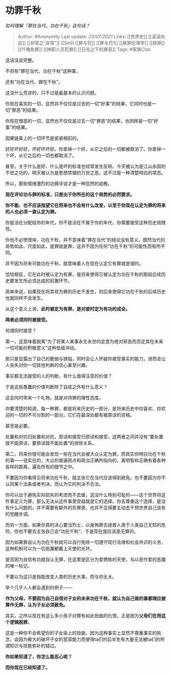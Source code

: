 # 功罪千秋
*如何理解「罪在当代，功在千秋」这句话？*

> Author: #Anonymity
Last update: *23/07/2021* 
Links: [[世界史]] [[滚滚向前]] [[非常之“非常”]] [[Sin]] [[罪与罚]] [[罪与罚1]] [[赦罪伦理学]] [[赎罪]] [[忏悔免罪]] [[神职人员犯罪]] [[日光之下的罪恶]]
Tags:  #家族Clan   


这话没说完整。

不但有“罪在当代、功在千秋”这种事，

还有“功在当代、罪在千秋”。

这没什么荒谬的，只不过是最基本的认识问题。

你现在喜欢的一切，显然并不仅仅是过去的一切“好事”的结果，它同时也是一切“罪恶”的结果。

你现在憎恶的一切，显然也不仅仅是过去一切“罪恶”的结果，也同样是一切“好事”的结果。

因果链条上的一切环节是紧紧相扣的。

好好坏好好，坏好坏坏好。你拿掉一个好，从它之后的一切都被取消了。你拿掉一个坏，从它之后的一切也都取消了。

甚至，关于什么是好、什么是坏的标准也经常发生反转。今天被认为是江山永固的不世之功的，明天被认为是思想禁锢的万世之恶，这不过是一种清楚明白的常态。

所以，那些情绪激烈的功罪评说才是一种显然的幼稚。

**现在评论功与罪的标准，只是出于你所在的这个局势的必然要求。**

**你不能、也不应该指望它在将来也不会有什么改变，以至于你现在认定为罪的将来的人也必须一直认定为罪。**

你是活在分配给你的年代，你不是活在不属于你的年代，你需要接受这种历史局限性。

你也不必愤恨啥，功在千秋，并不意味着“罪在当代”的结论没有意义。既然当代的局势如此、尺度如此，是罪就是罪，这并不因为任何“功在千秋”的可能性而有所不同。

并不因为将来可能功在千秋，就意味着人在现在认定它有罪就是错的。

恰恰相反，它在此时被认定为有罪，是将来使得它被认定为功在千秋的那段后续历史要发生所必须达成的前置环节。

简单来说，如果现在将其视为罪的历史不发生，则后来使得它功在千秋的后续历史也就同样不会发生。

从这个意义上讲，**此时被定为有罪，是对彼时定为有功的成全。**

**两者必须同时被接受。**

何谓同时接受？

第一，这意味着脱离“为了将某人某事永生永世的定意为绝对邪恶而否定其在未来一切可能的积极意义”这种低级冲动。

那只是显露出了自己的脆弱与狭隘，同时会让人怀疑你接受事实的能力，进而会让人丧失对你一切其他判断的信心甚至兴趣。

事实都无法接受的人的判断，有什么值得注意的价值？

于是这些愚蠢的价值判断除了自戕之外有什么意义？

这会同时带来一个礼物，就是对待罪的理性态度。

你要清楚的知道，每一种罪，都是将来历史的一部分，是将来历史中你喜欢、你欢迎的一切的不可分割的一部分。它们在最深处都有被原谅的资格。

甚至是必要。

处置和对抗归处置和对抗，原谅和接受归原谅和接受，这两者之间并没有“要处置就不能原谅，要原谅就不能处置”的排除关系。

第二，将来你很可能会发现一些在当代会被大众认定为罪，而其实你明白功在千秋的事——说实在的，大众的普遍观点和政治正确所指向的，离明智和正确有着各种各样的距离，遍及所有的细节之中。

不要因为你看得见将来功在千秋，就主张它在当代应该得到赦免。也不要因为你不认同某个法条或者判决，而认为它的判决不合法。

你可以出于避免实际损失的考虑而不去做，这没什么特别可耻的——这个世界将这件事定义为罪，那么无法从这件事里受益就是它的选择。你去尊重这个选择，是没有什么问题的，并不需要有额外的负罪感、也并不见得要主动去干预世界自己该有的觉醒步调。

而另一方面，如果你真的决心要当烈士，以身殉罪去拯救人类于人类自己无知的危险，你也不要去主张自己会“功在千秋”，于是现在就应该是无罪的。

因为如果靠自认为功在千秋就可以自行免除一切遵守现行法律和社会共识的义务，这种机制可以为一切恶魔都戴上天使的光环。

是否因为自信有功就自认无罪，在这里是区分为爱牺牲的天使，与以恶作爱的恶魔的唯一标记。

不要以为这只是指能改变人类的历史大事，而与你无关。

举个几乎人人都会遇到的例子——

**作为父母，不要因为自己自信对子女的未来功在千秋，就认为自己做的事都理应被算作无罪，认为子女必须赦免。**

其实，之所以现在有这么多小孩子对罪有如此扭曲的仇恨，正是因为**父母们在用这个逻辑脱罪**。

这是一种你不会希望你的子女染上的扭曲，因为这种事实上显然不尊重事实的执念，会因为极大的破坏子女的宽容能力而使得ta们的后半生有大量无法被ta们的所谓知识与技能弥补的错过。

**你如果知道了，你怎么能忍心呢？**

**而你现在已经知道了。**



